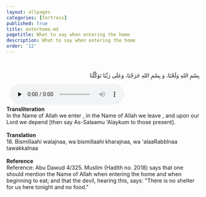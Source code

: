 ```yaml
---
layout: allpages
categories: [fortress]
published: true
title: enterhome.md
pagetitle: What to say when entering the home
description: What to say when entering the home
order: '12'
---
```

&nbsp;
<div class="arabictext" dir="RTL">

بِسْمِ اللهِ وَلَجْنَا، وَ بِسْمِ اللهِ خَرَجْنَا، وَعَلَى رَبِّنَا تَوَكَّلْنَا

</div>
&nbsp;

<audio controls  preload="none">
  <source src="{{ site.baseurl }}/audio/fortress/18.mp3" type="audio/mpeg">
Your browser does not support the audio element.
</audio>
&nbsp;
<div class="duaextra" tabindex="0">
<div><strong>Transliteration</strong></div>
<div class="extra">In the Name of Allah we enter , in the Name of Allah we leave , and upon our Lord we depend [then say As-Salaamu 'Alaykum to those present].</div>
</div>
&nbsp;
<div class="duaextra" tabindex="0">
<div><strong>Translation</strong></div>
<div class="extra">18. Bismillaahi walajnaa, wa bismillaahi kharajnaa, wa 'alaaRabblnaa tawakkalnaa</div>
</div>
&nbsp;
<div class="duaextra" tabindex="0">
<div><strong>Reference</strong></div>
<div class="extra">Reference: Abu Dawud 4/325. Muslim {Hadith no. 2018) says that one should mention the Name of Allah when entering the home and when beginning to eat; and that the devil, hearing this, says: "There is no shelter for us here tonight and no food."</div>
</div>
